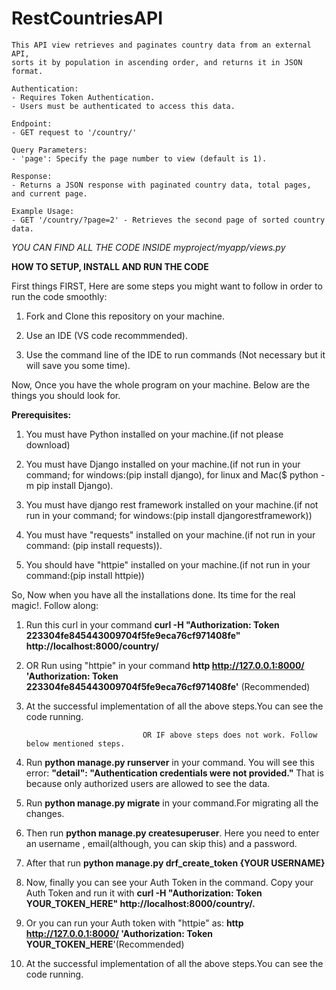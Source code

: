 # RestCountriesAPI

    This API view retrieves and paginates country data from an external API,
    sorts it by population in ascending order, and returns it in JSON format.

    Authentication:
    - Requires Token Authentication.
    - Users must be authenticated to access this data.

    Endpoint:
    - GET request to '/country/'

    Query Parameters:
    - 'page': Specify the page number to view (default is 1).
    
    Response:
    - Returns a JSON response with paginated country data, total pages, and current page.

    Example Usage:
    - GET '/country/?page=2' - Retrieves the second page of sorted country data.
    
 *YOU CAN FIND ALL THE CODE INSIDE myproject/myapp/views.py*



  

****HOW TO SETUP, INSTALL AND RUN THE CODE****

First things FIRST, Here are some steps you might want to follow in order to run the code smoothly:

1.  Fork and Clone this repository on your machine.
  
2.  Use an IDE (VS code recommmended).

3.  Use the command line of the IDE to run commands (Not necessary but it will save you some time).

Now, Once you have the whole program on your machine. Below are the things you should look for.

**Prerequisites:**


1. You must have Python installed on your machine.(if not please download)

2. You must have Django installed on your machine.(if not run in your command; for windows:(pip install django), for linux 
   and Mac($ python -m pip install Django).

3. You must have django rest framework installed on your machine.(if not run in your command; for windows:(pip install 
   djangorestframework))

4. You must have "requests" installed on your machine.(if not run in your command: (pip install requests)).

5. You should have "httpie" installed on your machine.(if not run in your command:(pip install httpie))

So, Now when you have all the installations done. Its time for the real magic!. Follow along:

1.  Run this curl in your command **curl -H "Authorization: Token 223304fe845443009704f5fe9eca76cf971408fe" 
    http://localhost:8000/country/**

2.  OR Run using "httpie" in your command **http  http://127.0.0.1:8000/ 'Authorization: Token 
    223304fe845443009704f5fe9eca76cf971408fe'** (Recommended)

3.  At the successful implementation of all the above steps.You can see the code running.

                                  OR IF above steps does not work. Follow below mentioned steps.
    
  
 1. Run **python manage.py runserver** in your command. You will see this error: **"detail": "Authentication credentials were not provided."** That is because only 
    authorized users are allowed to see the data.
    
 2. Run **python manage.py migrate** in your command.For migrating all the changes.

 3. Then run **python manage.py createsuperuser**. Here you need to enter an username , email(although, you can skip this) 
    and a password.

 4.  After that run **python manage.py drf_create_token {YOUR USERNAME}**

 5.  Now, finally you can see your Auth Token in the command. Copy your Auth Token and run it with **curl -H "Authorization: Token 
     YOUR_TOKEN_HERE" http://localhost:8000/country/.**
 
 6.  Or you can run your Auth token with "httpie" as:  **http  http://127.0.0.1:8000/ 'Authorization: Token YOUR_TOKEN_HERE**'(Recommended)

 7.  At the successful implementation of all the above steps.You can see the code running.



